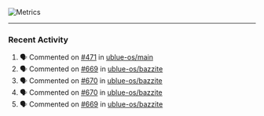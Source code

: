 ![Metrics](https://metrics.lecoq.io/KyleGospo?template=classic&base=header%2C%20activity%2C%20community%2C%20repositories%2C%20metadata&base.indepth=false&base.hireable=false&base.skip=false&config.timezone=America%2FLos_Angeles)

---
### Recent Activity
<!--START_SECTION:activity-->
1. 🗣 Commented on [#471](https://github.com/ublue-os/main/issues/471#issuecomment-1886185973) in [ublue-os/main](https://github.com/ublue-os/main)
2. 🗣 Commented on [#669](https://github.com/ublue-os/bazzite/pull/669#issuecomment-1886182247) in [ublue-os/bazzite](https://github.com/ublue-os/bazzite)
3. 🗣 Commented on [#670](https://github.com/ublue-os/bazzite/issues/670#issuecomment-1885864724) in [ublue-os/bazzite](https://github.com/ublue-os/bazzite)
4. 🗣 Commented on [#670](https://github.com/ublue-os/bazzite/issues/670#issuecomment-1885855492) in [ublue-os/bazzite](https://github.com/ublue-os/bazzite)
5. 🗣 Commented on [#669](https://github.com/ublue-os/bazzite/pull/669#issuecomment-1885807118) in [ublue-os/bazzite](https://github.com/ublue-os/bazzite)
<!--END_SECTION:activity-->
